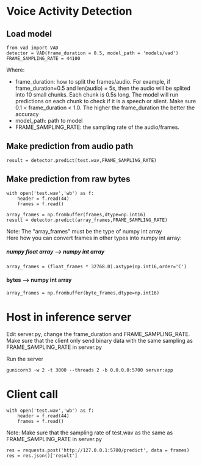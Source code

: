 # Voice Activity Detection

## Load model
```
from vad import VAD
detector = VAD(frame_duration = 0.5, model_path = 'models/vad')
FRAME_SAMPLING_RATE = 44100
```
Where:
- frame_duration: how to split the frames/audio. For example, if frame_duration=0.5 and len(audio) = 5s, then the audio will be splited into 10 small chunks. Each chunk is 0.5s long. The model will run predictions on each chunk to check if it is a speech or silent. Make sure 0.1 < frame_duration < 1.0. The higher the frame_duration the better the accuracy
- model_path: path to model
- FRAME_SAMPLING_RATE: the sampling rate of the audio/frames.

## Make prediction from audio path
```
result = detector.predict(test.wav,FRAME_SAMPLING_RATE)
```

## Make prediction from raw bytes
```
with open('test.wav','wb') as f:
    header = f.read(44)
    frames = f.read()

array_frames = np.frombuffer(frames,dtype=np.int16)
result = detector.predict(array_frames,FRAME_SAMPLING_RATE)
```
Note: The "array_frames" must be the type of numpy int array\
Here how you can convert frames in other types into numpy int array:

##### numpy float array -->  numpy int array
```
array_frames = (float_frames * 32768.0).astype(np.int16,order='C')
```
#### bytes -->  numpy int array
```
array_frames = np.frombuffer(byte_frames,dtype=np.int16)
```

# Host in inference server

Edit server.py, change the frame_duration and FRAME_SAMPLING_RATE.\
Make sure that the client only send binary data with the same sampling as FRAME_SAMPLING_RATE in server.py

Run the server
```
gunicorn3 -w 2 -t 3000 --threads 2 -b 0.0.0.0:5700 server:app
```

# Client call
```
with open('test.wav','wb') as f:
    header = f.read(44)
    frames = f.read()
```
Note: Make sure that the sampling rate of test.wav as the same as FRAME_SAMPLING_RATE in server.py

```
res = requests.post('http://127.0.0.1:5700/predict', data = frames)
res = res.json()['result']
```
